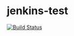 # jenkins-test
[![Build Status](https://b583-197-55-77-211.eu.ngrok.io/buildStatus/icon?job=new-git-trigger)](https://b583-197-55-77-211.eu.ngrok.io/job/new-git-trigger/)
